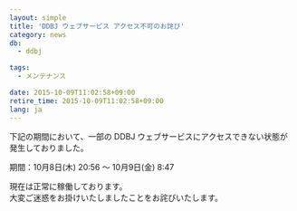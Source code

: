 ```yaml
---
layout: simple
title: 'DDBJ ウェブサービス アクセス不可のお詫び'
category: news
db:
  - ddbj

tags:
  - メンテナンス

date: 2015-10-09T11:02:58+09:00
retire_time: 2015-10-09T11:02:58+09:00
lang: ja
---
```


<p>下記の期間において、一部の DDBJ ウェブサービスにアクセスできない状態が発生しておりました。</p>

<p>期間：10月8日(木) 20:56 ～ 10月9日(金) 8:47</p>

<p>現在は正常に稼働しております。<br>大変ご迷惑をお掛けいたしましたことをお詫びいたします。</p>
